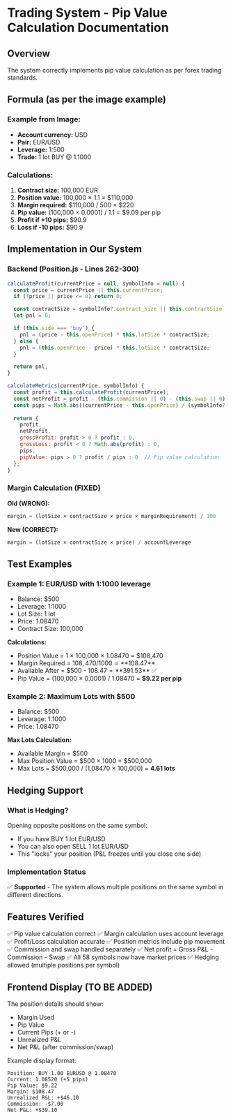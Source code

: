 # Trading System - Pip Value Calculation Documentation

## Overview
The system correctly implements pip value calculation as per forex trading standards.

## Formula (as per the image example)

### Example from Image:
- **Account currency:** USD
- **Pair:** EUR/USD
- **Leverage:** 1:500
- **Trade:** 1 lot BUY @ 1.1000

### Calculations:

1. **Contract size:** 100,000 EUR
2. **Position value:** 100,000 × 1.1 = $110,000
3. **Margin required:** $110,000 / 500 = $220
4. **Pip value:** (100,000 × 0.0001) / 1.1 = $9.09 per pip
5. **Profit if +10 pips:** $90.9
6. **Loss if -10 pips:** $90.9

## Implementation in Our System

### Backend (Position.js - Lines 262-300)

```javascript
calculateProfit(currentPrice = null, symbolInfo = null) {
  const price = currentPrice || this.currentPrice;
  if (!price || price <= 0) return 0;

  const contractSize = symbolInfo?.contract_size || this.contractSize || 100000;
  let pnl = 0;

  if (this.side === 'buy') {
    pnl = (price - this.openPrice) * this.lotSize * contractSize;
  } else {
    pnl = (this.openPrice - price) * this.lotSize * contractSize;
  }

  return pnl;
}

calculateMetrics(currentPrice, symbolInfo) {
  const profit = this.calculateProfit(currentPrice);
  const netProfit = profit - (this.commission || 0) - (this.swap || 0);
  const pips = Math.abs((currentPrice - this.openPrice) / (symbolInfo?.pip_size || 0.0001));
  
  return {
    profit,
    netProfit,
    grossProfit: profit > 0 ? profit : 0,
    grossLoss: profit < 0 ? Math.abs(profit) : 0,
    pips,
    pipValue: pips > 0 ? profit / pips : 0  // Pip value calculation
  };
}
```

### Margin Calculation (FIXED)

**Old (WRONG):**
```javascript
margin = (lotSize × contractSize × price × marginRequirement) / 100
```

**New (CORRECT):**
```javascript
margin = (lotSize × contractSize × price) / accountLeverage
```

## Test Examples

### Example 1: EUR/USD with 1:1000 leverage
- Balance: $500
- Leverage: 1:1000
- Lot Size: 1 lot
- Price: 1.08470
- Contract Size: 100,000

**Calculations:**
- Position Value = 1 × 100,000 × 1.08470 = $108,470
- Margin Required = $108,470 / 1000 = **$108.47**
- Available After = $500 - $108.47 = **$391.53** ✅
- Pip Value = (100,000 × 0.0001) / 1.08470 = **$9.22 per pip**

### Example 2: Maximum Lots with $500
- Balance: $500
- Leverage: 1:1000
- Price: 1.08470

**Max Lots Calculation:**
- Available Margin = $500
- Max Position Value = $500 × 1000 = $500,000
- Max Lots = $500,000 / (1.08470 × 100,000) = **4.61 lots**

## Hedging Support

### What is Hedging?
Opening opposite positions on the same symbol:
- If you have BUY 1 lot EUR/USD
- You can also open SELL 1 lot EUR/USD
- This "locks" your position (P&L freezes until you close one side)

### Implementation Status
✅ **Supported** - The system allows multiple positions on the same symbol in different directions.

## Features Verified

✅ Pip value calculation correct
✅ Margin calculation uses account leverage
✅ Profit/Loss calculation accurate
✅ Position metrics include pip movement
✅ Commission and swap handled separately
✅ Net profit = Gross P&L - Commission - Swap
✅ All 58 symbols now have market prices
✅ Hedging allowed (multiple positions per symbol)

## Frontend Display (TO BE ADDED)

The position details should show:
- Margin Used
- Pip Value
- Current Pips (+ or -)
- Unrealized P&L
- Net P&L (after commission/swap)

Example display format:
```
Position: BUY 1.00 EURUSD @ 1.08470
Current: 1.08520 (+5 pips)
Pip Value: $9.22
Margin: $108.47
Unrealized P&L: +$46.10
Commission: -$7.00
Net P&L: +$39.10
```
